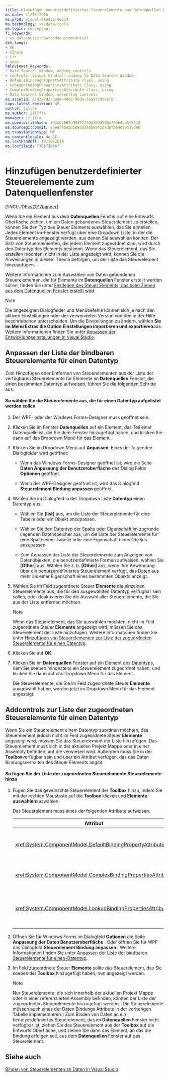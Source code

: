 ```yaml
---
title: Hinzufügen benutzerdefinierter Steuerelemente zum Datenquellen Fenster | Microsoft-Dokumentation
ms.date: 11/15/2016
ms.prod: visual-studio-dev14
ms.technology: vs-data-tools
ms.topic: conceptual
f1_keywords:
- vs.datasource.howtoaddcustomcontrol
dev_langs:
- VB
- CSharp
- C++
- aspx
helpviewer_keywords:
- Data Sources Window, adding controls
- controls [Visual Studio], adding to Data Sources Window
- DefaultBindingPropertyAttribute class, using
- LookupBindingPropertiesAttribute class, using
- ComplexBindingPropertiesAttribute class, using
- Data Sources Window, selecting controls
ms.assetid: 8c43e7d2-ba94-4d9b-96de-3aa971955afd
caps.latest.revision: 45
author: jillre
ms.author: jillfra
manager: jillfra
ms.openlocfilehash: 402e62602d99492730d3094965e76964cd5f8218
ms.sourcegitcommit: a8e8f4bd5d508da34bbe9f2d4d9fa94da0539de0
ms.translationtype: MT
ms.contentlocale: de-DE
ms.lasthandoff: 10/19/2019
ms.locfileid: "72673096"
---
```

# <a name="add-custom-controls-to-the-data-sources-window"></a>Hinzufügen benutzerdefinierter Steuerelemente zum Datenquellenfenster
[!INCLUDE[vs2017banner](../includes/vs2017banner.md)]

Wenn Sie ein Element aus dem **Datenquellen** Fenster auf eine Entwurfs Oberfläche ziehen, um ein Daten gebundenes Steuerelement zu erstellen, können Sie den Typ des Steuer Elements auswählen, das Sie erstellen. Jedes Element im-Fenster verfügt über eine Dropdown Liste, in der die Steuerelemente angezeigt werden, aus denen Sie auswählen können. Der Satz von Steuerelementen, die jedem Element zugeordnet sind, wird durch den Datentyp des Elements bestimmt. Wenn das Steuerelement, das Sie erstellen möchten, nicht in der Liste angezeigt wird, können Sie die Anweisungen in diesem Thema befolgen, um der Liste das Steuerelement hinzuzufügen.

 Weitere Informationen zum Auswählen von Daten gebundenen Steuerelementen, die für Elemente im **Datenquellen** Fenster erstellt werden sollen, finden Sie unter [Festlegen des Steuer Elements, das beim Ziehen aus dem Datenquellen Fenster erstellt wird](../data-tools/set-the-control-to-be-created-when-dragging-from-the-data-sources-window.md).

> [!NOTE]
> Die angezeigten Dialogfelder und Menübefehle können sich je nach den aktiven Einstellungen oder der verwendeten Version von den in der Hilfe beschriebenen unterscheiden. Um die Einstellungen zu ändern, wählen **Sie im Menü Extras die Option** **Einstellungen importieren und exportieren**aus. Weitere Informationen finden Sie unter [Anpassen der Entwicklungseinstellungen in Visual Studio](https://msdn.microsoft.com/22c4debb-4e31-47a8-8f19-16f328d7dcd3).

## <a name="customizinglist"></a>Anpassen der Liste der bindbaren Steuerelemente für einen Datentyp
 Zum Hinzufügen oder Entfernen von Steuerelementen aus der Liste der verfügbaren Steuerelemente für Elemente im **Datenquellen** Fenster, die einen bestimmten Datentyp aufweisen, führen Sie die folgenden Schritte aus.

#### <a name="to-select-the-controls-to-be-listed-for-a-data-type"></a>So wählen Sie die Steuerelemente aus, die für einen Datentyp aufgelistet werden sollen

1. Der WPF- oder der Windows Forms-Designer muss geöffnet sein.

2. Klicken Sie im Fenster **Datenquellen** auf ein Element, das Teil einer Datenquelle ist, die Sie dem-Fenster hinzugefügt haben, und klicken Sie dann auf das Dropdown Menü für das Element.

3. Klicken Sie im Dropdown Menü auf **Anpassen**. Eines der folgenden Dialogfelder wird geöffnet:

    - Wenn das Windows Forms-Designer geöffnet ist, wird die Seite **Daten Anpassung der Benutzeroberfläche** des Dialog Felds **Optionen** geöffnet.

    - Wenn der WPF-Designer geöffnet ist, wird das Dialogfeld **Steuerelement Bindung anpassen** geöffnet.

4. Wählen Sie im Dialogfeld in der Dropdown Liste **Datentyp** einen Datentyp aus.

    - Wählen Sie **[list]** aus, um die Liste der Steuerelemente für eine Tabelle oder ein Objekt anzupassen.

    - Wählen Sie den Datentyp der Spalte oder Eigenschaft im zugrunde liegenden Datenspeicher aus, um die Liste der Steuerelemente für eine Spalte einer Tabelle oder eine Eigenschaft eines Objekts anzupassen.

    - Zum Anpassen der Liste der Steuerelemente zum Anzeigen von Datenobjekten, die benutzerdefinierte Formen aufweisen, wählen Sie **[Other]** aus. Wählen Sie z. b. **[Other]** aus, wenn Ihre Anwendung über ein benutzerdefiniertes Steuerelement verfügt, das Daten aus mehr als einer Eigenschaft eines bestimmten Objekts anzeigt.

5. Wählen Sie im Feld zugeordnete Steuer **Elemente** die einzelnen Steuerelemente aus, die für den ausgewählten Datentyp verfügbar sein sollen, oder deaktivieren Sie die Auswahl aller Steuerelemente, die Sie aus der Liste entfernen möchten.

    > [!NOTE]
    > Wenn das Steuerelement, das Sie auswählen möchten, nicht im Feld zugeordnete Steuer **Elemente** angezeigt wird, müssen Sie das Steuerelement der Liste hinzufügen. Weitere Informationen finden Sie unter [Hinzufügen von Steuerelementen zur Liste der zugeordneten Steuerelemente für einen Datentyp](#addingcontrols).

6. Klicken Sie auf **OK**.

7. Klicken Sie im **Datenquellen** Fenster auf ein Element des Datentyps, dem Sie soeben mindestens ein Steuerelement zugeordnet haben, und klicken Sie dann auf das Dropdown Menü für das Element.

     Die Steuerelemente, die Sie im Feld zugeordnete Steuer **Elemente** ausgewählt haben, werden jetzt im Dropdown Menü für das Element angezeigt.

## <a name="addingcontrols"></a>Addcontrols zur Liste der zugeordneten Steuerelemente für einen Datentyp
 Wenn Sie ein Steuerelement einem Datentyp zuordnen möchten, das Steuerelement jedoch nicht im Feld zugeordnete Steuer **Elemente** angezeigt wird, müssen Sie das Steuerelement der Liste hinzufügen. Das-Steuerelement muss sich in der aktuellen Projekt Mappe oder in einer Assembly befinden, auf die verwiesen wird. Außerdem muss Sie in der **Toolbox**verfügbar sein und über ein Attribut verfügen, das das Daten Bindungsverhalten des Steuer Elements angibt.

#### <a name="to-add-controls-to-the-list-of-associated-controls"></a>So fügen Sie der Liste der zugeordneten Steuerelemente Steuerelemente hinzu

1. Fügen Sie das gewünschte Steuerelement der **Toolbox** hinzu, indem Sie mit der rechten Maustaste auf die **Toolbox** klicken und **Elemente auswählen**auswählen.

     Das Steuerelement muss eines der folgenden Attribute aufweisen.

    |Attribut|Beschreibung|
    |---------------|-----------------|
    |<xref:System.ComponentModel.DefaultBindingPropertyAttribute>|Implementieren Sie dieses Attribut für einfache Steuerelemente, die eine einzelne Spalte (oder Eigenschaft) von Daten anzeigen, z. b. eine <xref:System.Windows.Forms.TextBox>.|
    |<xref:System.ComponentModel.ComplexBindingPropertiesAttribute>|Implementieren Sie dieses Attribut für Steuerelemente, die Listen (oder Tabellen) von Daten anzeigen, z. b. eine <xref:System.Windows.Forms.DataGridView>.|
    |<xref:System.ComponentModel.LookupBindingPropertiesAttribute>|Implementieren Sie dieses Attribut für Steuerelemente, die Listen (oder Tabellen) von Daten anzeigen, aber auch eine einzelne Spalte oder Eigenschaft, z. b. eine <xref:System.Windows.Forms.ComboBox>, darstellen müssen.|

2. Öffnen Sie für Windows Forms im Dialogfeld **Optionen** die Seite **Anpassung der Daten Benutzeroberfläche** . Oder öffnen Sie für WPF das Dialogfeld **Steuerelement Bindung anpassen** . Weitere Informationen finden Sie unter [Anpassen der Liste der bindbaren Steuerelemente für einen-Datentyp](#customizinglist).

3. Im Feld zugeordnete Steuer **Elemente** sollte das Steuerelement, das Sie soeben der **Toolbox** hinzugefügt haben, nun angezeigt werden.

    > [!NOTE]
    > Nur Steuerelemente, die sich innerhalb der aktuellen Projekt Mappe oder in einer referenzierten Assembly befinden, können der Liste der zugeordneten Steuerelemente hinzugefügt werden. (Die Steuerelemente müssen auch eines der Daten Bindungs Attribute in der vorherigen Tabelle implementieren.) Zum Binden von Daten an ein benutzerdefiniertes Steuerelement, das im **Datenquellen** Fenster nicht verfügbar ist, ziehen Sie das Steuerelement aus der **Toolbox** auf die Entwurfs Oberfläche, und ziehen Sie dann das Element, an das die Bindung erfolgen soll, aus dem **Datenquellen** Fenster auf das Steuerelement.

## <a name="see-also"></a>Siehe auch
 [Binden von Steuerelementen an Daten in Visual Studio](../data-tools/bind-controls-to-data-in-visual-studio.md)
